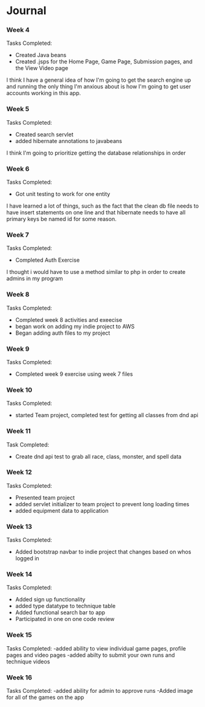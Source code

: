 # Journal
### Week 4
Tasks Completed:
- Created Java beans
- Created .jsps for the Home Page, Game Page, Submission pages, and the View Video page

I think I have a general idea of how I'm going to get the search engine up and running the only thing I'm anxious about 
is how I'm going to get user accounts working in this app.

### Week 5

Tasks Completed:
- Created search servlet
- added hibernate annotations to javabeans

I think I'm going to prioritize getting the database relationships in order

### Week 6

Tasks Completed:
- Got unit testing to work for one entity

I have learned a lot of things, such as the fact that the clean db file needs to have insert statements on one line and that hibernate needs to have all primary keys be named id for some reason. 

### Week 7

Tasks Completed:
- Completed Auth Exercise

I thought i would have to use a method similar to php in order to create admins in my program

### Week 8

Tasks Completed:
- Completed week 8 activities and exeecise
- began work on adding my indie project to AWS
- Began adding auth files to my project

### Week 9

Tasks Completed:
- Completed week 9 exercise using week 7 files

### Week 10

Tasks Completed:
- started Team project, completed test for getting all classes from dnd api

### Week 11

Task Completed:
- Create dnd api test to grab all race, class, monster, and spell data

### Week 12

Tasks Completed:
- Presented team project
- added servlet initializer to team project to prevent long loading times
- added equipment data to application

### Week 13

Tasks Completed:
- Added bootstrap navbar to indie project that changes based on whos logged in

### Week 14
Tasks Completed:
- Added sign up functionality
- added type datatype to technique table
- Added functional search bar to app
- Participated in one on one code review

### Week 15
Tasks Completed:
-added ability to view individual game pages, profile pages and video pages
-added abilty to submit your own runs and technique videos

### Week 16

Tasks Completed:
-added ability for admin to approve runs
-Added image for all of the games on the app